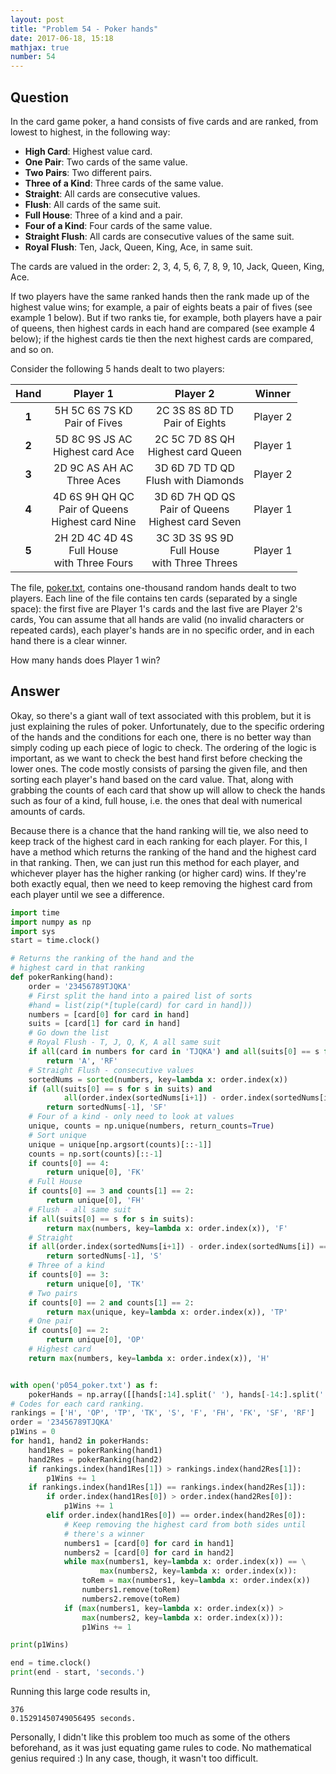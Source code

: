 ```yaml
---
layout: post
title: "Problem 54 - Poker hands"
date: 2017-06-18, 15:18
mathjax: true
number: 54
---
```


## Question

In the card game poker, a hand consists of five cards and are ranked, from lowest to highest, in the following way:

- **High Card**: Highest value card.
- **One Pair**: Two cards of the same value.
- **Two Pairs**: Two different pairs.
- **Three of a Kind**: Three cards of the same value.
- **Straight**: All cards are consecutive values.
- **Flush**: All cards of the same suit.
- **Full House**: Three of a kind and a pair.
- **Four of a Kind**: Four cards of the same value.
- **Straight Flush**: All cards are consecutive values of the same suit.
- **Royal Flush**: Ten, Jack, Queen, King, Ace, in same suit.

The cards are valued in the order: 2, 3, 4, 5, 6, 7, 8, 9, 10, Jack, Queen, King, Ace.

If two players have the same ranked hands then the rank made up of the highest value wins; for example, a pair of eights beats a pair of fives (see example 1 below). But if two ranks tie, for example, both players have a pair of queens, then highest cards in each hand are compared (see example 4 below); if the highest cards tie then the next highest cards are compared, and so on.

Consider the following 5 hands dealt to two players:

| Hand  |                         Player 1                          |                          Player 2                          |  Winner  |
| :---: | :-------------------------------------------------------: | :--------------------------------------------------------: | :------: |
| **1** |             5H 5C 6S 7S KD<br />Pair of Fives             |             2C 3S 8S 8D TD<br />Pair of Eights             | Player 2 |
| **2** |           5D 8C 9S JS AC<br />Highest card Ace            |           2C 5C 7D 8S QH<br />Highest card Queen           | Player 1 |
| **3** |              2D 9C AS AH AC<br />Three Aces               |          3D 6D 7D TD QD<br />Flush with Diamonds           | Player 2 |
| **4** | 4D 6S 9H QH QC<br />Pair of Queens<br />Highest card Nine | 3D 6D 7H QD QS<br />Pair of Queens<br />Highest card Seven | Player 1 |
| **5** |   2H 2D 4C 4D 4S<br />Full House <br />with Three Fours   |   3C 3D 3S 9S 9D<br />Full House <br />with Three Threes   | Player 1 |

The file, [poker.txt](https://projecteuler.net/project/resources/p054_poker.txt), contains one-thousand random hands dealt to two players. Each line of the file contains ten cards (separated by a single space): the first five are Player 1's cards and the last five are Player 2's cards, You can assume that all hands are valid (no invalid characters or repeated cards), each player's hands are in no specific order, and in each hand there is a clear winner.

How many hands does Player 1 win?

## Answer

Okay, so there's a giant wall of text associated with this problem, but it is just explaining the rules of poker. Unfortunately, due to the specific ordering of the hands and the conditions for each one, there is no better way than simply coding up each piece of logic to check. The ordering of the logic is important, as we want to check the best hand first before checking the lower ones. The code mostly consists of parsing the given file, and then sorting each player's hand based on the card value. That, along with grabbing the counts of each card that show up will allow to check the hands such as four of a kind, full house, i.e. the ones that deal with numerical amounts of cards. 

Because there is a chance that the hand ranking will tie, we also need to keep track of the highest card in each ranking for each player. For this, I have a method which returns the ranking of the hand and the highest card in that ranking. Then, we can just run this method for each player, and whichever player has the higher ranking (or higher card) wins. If they're both exactly equal, then we need to keep removing the highest card from each player until we see a difference.

```python
import time
import numpy as np
import sys
start = time.clock()

# Returns the ranking of the hand and the
# highest card in that ranking
def pokerRanking(hand):
    order = '23456789TJQKA'
    # First split the hand into a paired list of sorts
    #hand = list(zip(*[tuple(card) for card in hand]))
    numbers = [card[0] for card in hand]
    suits = [card[1] for card in hand]
    # Go down the list
    # Royal Flush - T, J, Q, K, A all same suit
    if all(card in numbers for card in 'TJQKA') and all(suits[0] == s for s in suits):
        return 'A', 'RF'
    # Straight Flush - consecutive values
    sortedNums = sorted(numbers, key=lambda x: order.index(x))
    if (all(suits[0] == s for s in suits) and
            all(order.index(sortedNums[i+1]) - order.index(sortedNums[i]) == 1 for i in range(4))):
        return sortedNums[-1], 'SF'
    # Four of a kind - only need to look at values
    unique, counts = np.unique(numbers, return_counts=True)
    # Sort unique
    unique = unique[np.argsort(counts)[::-1]]
    counts = np.sort(counts)[::-1]
    if counts[0] == 4:
        return unique[0], 'FK'
    # Full House
    if counts[0] == 3 and counts[1] == 2:
        return unique[0], 'FH'
    # Flush - all same suit
    if all(suits[0] == s for s in suits):
        return max(numbers, key=lambda x: order.index(x)), 'F'
    # Straight
    if all(order.index(sortedNums[i+1]) - order.index(sortedNums[i]) == 1 for i in range(4)):
        return sortedNums[-1], 'S'
    # Three of a kind
    if counts[0] == 3:
        return unique[0], 'TK'
    # Two pairs
    if counts[0] == 2 and counts[1] == 2:
        return max(unique, key=lambda x: order.index(x)), 'TP'
    # One pair
    if counts[0] == 2:
        return unique[0], 'OP'
    # Highest card
    return max(numbers, key=lambda x: order.index(x)), 'H'


with open('p054_poker.txt') as f:
    pokerHands = np.array([[hands[:14].split(' '), hands[-14:].split(' ')] for hands in f.read().splitlines()])
# Codes for each card ranking.
rankings = ['H', 'OP', 'TP', 'TK', 'S', 'F', 'FH', 'FK', 'SF', 'RF']
order = '23456789TJQKA'
p1Wins = 0
for hand1, hand2 in pokerHands:
    hand1Res = pokerRanking(hand1)
    hand2Res = pokerRanking(hand2)
    if rankings.index(hand1Res[1]) > rankings.index(hand2Res[1]):
        p1Wins += 1
    if rankings.index(hand1Res[1]) == rankings.index(hand2Res[1]):
        if order.index(hand1Res[0]) > order.index(hand2Res[0]):
            p1Wins += 1
        elif order.index(hand1Res[0]) == order.index(hand2Res[0]):
            # Keep removing the highest card from both sides until
            # there's a winner
            numbers1 = [card[0] for card in hand1]
            numbers2 = [card[0] for card in hand2]
            while max(numbers1, key=lambda x: order.index(x)) == \
                    max(numbers2, key=lambda x: order.index(x)):
                toRem = max(numbers1, key=lambda x: order.index(x))
                numbers1.remove(toRem)
                numbers2.remove(toRem)
            if (max(numbers1, key=lambda x: order.index(x)) >
                max(numbers2, key=lambda x: order.index(x))):
                p1Wins += 1

print(p1Wins)

end = time.clock()
print(end - start, 'seconds.')
```

Running this large code results in,

```
376
0.15291450749056495 seconds.
```

Personally, I didn't like this problem too much as some of the others beforehand, as it was just equating game rules to code. No mathematical genius required :) In any case, though, it wasn't too difficult.